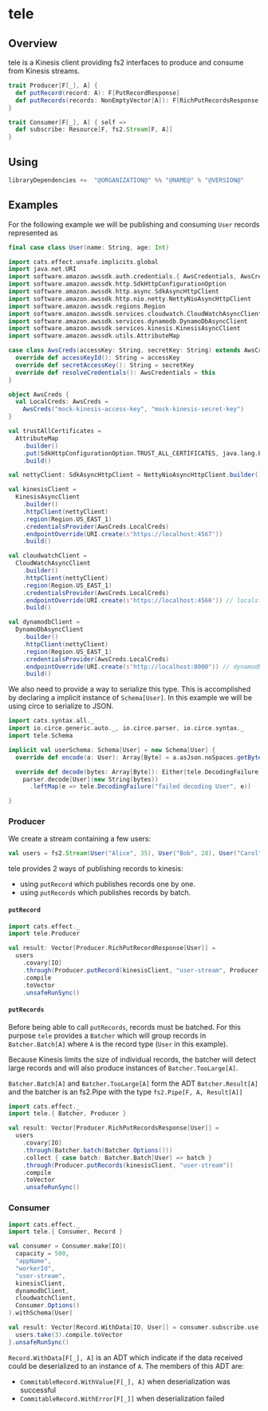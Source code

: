 # tele

## Overview

tele is a Kinesis client providing fs2 interfaces to produce and consume from Kinesis streams.

```scala
trait Producer[F[_], A] {
  def putRecord(record: A): F[PutRecordResponse]
  def putRecords(records: NonEmptyVector[A]): F[RichPutRecordsResponse[A]]
}

trait Consumer[F[_], A] { self =>
  def subscribe: Resource[F, fs2.Stream[F, A]]
}
```

## Using

```scala
libraryDependencies +=  "@ORGANIZATION@" %% "@NAME@" % "@VERSION@"
```

## Examples

For the following example we will be publishing and consuming `User` records 
represented as


```scala mdoc:reset-object
final case class User(name: String, age: Int)
```

```scala mdoc:invisible
import cats.effect.unsafe.implicits.global
import java.net.URI
import software.amazon.awssdk.auth.credentials.{ AwsCredentials, AwsCredentialsProvider }
import software.amazon.awssdk.http.SdkHttpConfigurationOption
import software.amazon.awssdk.http.async.SdkAsyncHttpClient
import software.amazon.awssdk.http.nio.netty.NettyNioAsyncHttpClient
import software.amazon.awssdk.regions.Region
import software.amazon.awssdk.services.cloudwatch.CloudWatchAsyncClient
import software.amazon.awssdk.services.dynamodb.DynamoDbAsyncClient
import software.amazon.awssdk.services.kinesis.KinesisAsyncClient
import software.amazon.awssdk.utils.AttributeMap

case class AwsCreds(accessKey: String, secretKey: String) extends AwsCredentials with AwsCredentialsProvider {
  override def accessKeyId(): String = accessKey
  override def secretAccessKey(): String = secretKey
  override def resolveCredentials(): AwsCredentials = this
}

object AwsCreds {
  val LocalCreds: AwsCreds =
    AwsCreds("mock-kinesis-access-key", "mock-kinesis-secret-key")
}

val trustAllCertificates =
  AttributeMap
    .builder()
    .put(SdkHttpConfigurationOption.TRUST_ALL_CERTIFICATES, java.lang.Boolean.TRUE)
    .build()

val nettyClient: SdkAsyncHttpClient = NettyNioAsyncHttpClient.builder().buildWithDefaults(trustAllCertificates)

val kinesisClient =
  KinesisAsyncClient
    .builder()
    .httpClient(nettyClient)
    .region(Region.US_EAST_1)
    .credentialsProvider(AwsCreds.LocalCreds)
    .endpointOverride(URI.create(s"https://localhost:4567"))
    .build()

val cloudwatchClient =
  CloudWatchAsyncClient
    .builder()
    .httpClient(nettyClient)
    .region(Region.US_EAST_1)
    .credentialsProvider(AwsCreds.LocalCreds)
    .endpointOverride(URI.create(s"https://localhost:4566")) // localstack port
    .build()

val dynamodbClient =
  DynamoDbAsyncClient
    .builder()
    .httpClient(nettyClient)
    .region(Region.US_EAST_1)
    .credentialsProvider(AwsCreds.LocalCreds)
    .endpointOverride(URI.create(s"http://localhost:8000")) // dynamodb-local port
    .build()
```

We also need to provide a way to serialize this type. This is accomplished by 
declaring a implicit instance of `Schema[User]`. In this example we will be 
using circe to serialize to JSON.

```scala mdoc:silent
import cats.syntax.all._
import io.circe.generic.auto._, io.circe.parser, io.circe.syntax._
import tele.Schema

implicit val userSchema: Schema[User] = new Schema[User] {
  override def encode(a: User): Array[Byte] = a.asJson.noSpaces.getBytes()

  override def decode(bytes: Array[Byte]): Either[tele.DecodingFailure, User] =
    parser.decode[User](new String(bytes))
      .leftMap(e => tele.DecodingFailure("failed decoding User", e))

}
```

### Producer
We create a stream containing a few users:
```scala mdoc
val users = fs2.Stream(User("Alice", 35), User("Bob", 28), User("Carol", 24))
```

tele provides 2 ways of publishing records to kinesis:
  - using `putRecord` which publishes records one by one.
  - using `putRecords` which publishes records by batch.

#### `putRecord`
```scala mdoc:compile-only
import cats.effect._
import tele.Producer

val result: Vector[Producer.RichPutRecordResponse[User]] =
  users
    .covary[IO]
    .through(Producer.putRecord(kinesisClient, "user-stream", Producer.Options()))
    .compile
    .toVector
    .unsafeRunSync()
```

#### `putRecords`
Before being able to call `putRecords`, records must be batched. For this purpose
`tele` provides a `Batcher` which will group records in `Batcher.Batch[A]`
where `A` is the record type (`User` in this example).

Because Kinesis limits the size of individual records, the batcher will detect
large records and will also produce instances of `Batcher.TooLarge[A]`.

`Batcher.Batch[A]` and `Batcher.TooLarge[A]` form the ADT `Batcher.Result[A]`
and the batcher is an fs2.Pipe with the type `fs2.Pipe[F, A, Result[A]]`

```scala mdoc:compile-only
import cats.effect._
import tele.{ Batcher, Producer }

val result: Vector[Producer.RichPutRecordsResponse[User]] =
  users
    .covary[IO]
    .through(Batcher.batch(Batcher.Options()))
    .collect { case batch: Batcher.Batch[User] => batch }
    .through(Producer.putRecords(kinesisClient, "user-stream"))
    .compile
    .toVector
    .unsafeRunSync()
```

### Consumer

```scala mdoc:compile-only
import cats.effect._
import tele.{ Consumer, Record }

val consumer = Consumer.make[IO](
  capacity = 500,
  "appName",
  "workerId",
  "user-stream",
  kinesisClient,
  dynamodbClient,
  cloudwatchClient,
  Consumer.Options()
).withSchema[User]

val result: Vector[Record.WithData[IO, User]] = consumer.subscribe.use { users =>
  users.take(3).compile.toVector
}.unsafeRunSync()
```

`Record.WithData[F[_], A]` is an ADT which indicate if the data received could be
deserialized to an instance of `A`. The members of this ADT are:
  - `CommitableRecord.WithValue[F[_], A]` when deserialization was successful
  - `CommitableRecord.WithError[F[_]]` when deserialization failed
